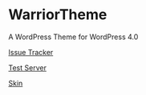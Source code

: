 WarriorTheme
============

A WordPress Theme for WordPress 4.0

[Issue Tracker](https://github.com/timdavila/WarriorTheme/issues)

[Test Server](http://warriordev.timdavila.net/)

[Skin](http://warriordev.timdavila.net/wp-content/themes/warrior/skin/)
